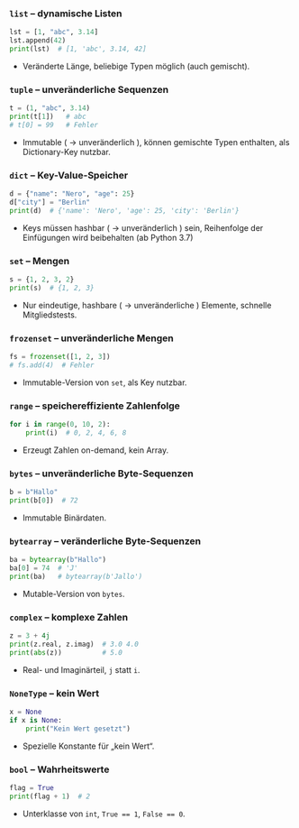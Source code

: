 ### `list` – dynamische Listen

```python
lst = [1, "abc", 3.14]
lst.append(42)
print(lst)  # [1, 'abc', 3.14, 42]
```

* Veränderte Länge, beliebige Typen möglich (auch gemischt).

### `tuple` – unveränderliche Sequenzen

```python
t = (1, "abc", 3.14)
print(t[1])   # abc
# t[0] = 99   # Fehler
```

* Immutable ( -> unveränderlich ), können gemischte Typen enthalten, als Dictionary-Key nutzbar.

### `dict` – Key-Value-Speicher

```python
d = {"name": "Nero", "age": 25}
d["city"] = "Berlin"
print(d)  # {'name': 'Nero', 'age': 25, 'city': 'Berlin'}
```

* Keys müssen hashbar ( -> unveränderlich ) sein, Reihenfolge der Einfügungen wird beibehalten (ab Python 3.7)

### `set` – Mengen

```python
s = {1, 2, 3, 2}
print(s)  # {1, 2, 3}
```

* Nur eindeutige, hashbare ( -> unveränderliche ) Elemente, schnelle Mitgliedstests.

### `frozenset` – unveränderliche Mengen

```python
fs = frozenset([1, 2, 3])
# fs.add(4)  # Fehler
```

* Immutable-Version von `set`, als Key nutzbar.

### `range` – speichereffiziente Zahlenfolge

```python
for i in range(0, 10, 2):
    print(i)  # 0, 2, 4, 6, 8
```

* Erzeugt Zahlen on-demand, kein Array.

### `bytes` – unveränderliche Byte-Sequenzen

```python
b = b"Hallo"
print(b[0])  # 72
```

* Immutable Binärdaten.

### `bytearray` – veränderliche Byte-Sequenzen

```python
ba = bytearray(b"Hallo")
ba[0] = 74  # 'J'
print(ba)   # bytearray(b'Jallo')
```

* Mutable-Version von `bytes`.

### `complex` – komplexe Zahlen

```python
z = 3 + 4j
print(z.real, z.imag)  # 3.0 4.0
print(abs(z))          # 5.0
```

* Real- und Imaginärteil, `j` statt `i`.

### `NoneType` – kein Wert

```python
x = None
if x is None:
    print("Kein Wert gesetzt")
```

* Spezielle Konstante für „kein Wert“.

### `bool` – Wahrheitswerte

```python
flag = True
print(flag + 1)  # 2
```

* Unterklasse von `int`, `True == 1`, `False == 0`.
